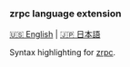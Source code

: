 ### zrpc language extension

[🇺🇸 English](README.md) | [🇯🇵 日本語](README_jap.md)

Syntax highlighting for [zrpc](https://github.com/Akzestia/zrpc.git).

